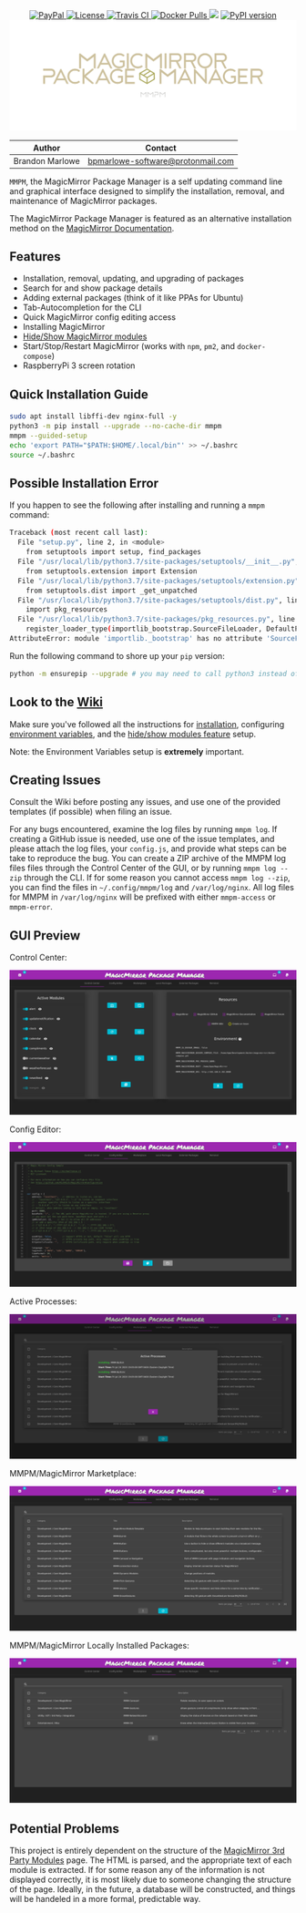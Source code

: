 <p align="center">
  <!-- badges start -->
  <a href="https://www.paypal.com/cgi-bin/webscr?cmd=_donations&business=L2ML7F8DTMAT2&currency_code=USD&source=ur" target="_blank">
    <img src="https://img.shields.io/badge/Donate-PayPal-green.svg" alt="PayPal">
  </a>
  <a href="http://choosealicense.com/licenses/mit" target="_blank">
    <img src="https://img.shields.io/badge/license-MIT-blue.svg" alt="License">
  </a>
  <a href="https://github.com/Bee-Mar/mmpm/actions" target="_blank">
    <img src="https://github.com/bee-mar/mmpm/actions/workflows/build.yml/badge.svg?master" alt="Travis CI">
  </a>
  <a href="https://hub.docker.com/r/karsten13/mmpm" target="_blank">
    <img src="https://img.shields.io/docker/pulls/karsten13/mmpm.svg" alt="Docker Pulls">
  </a>
  <img src="https://static.pepy.tech/personalized-badge/mmpm?period=total&units=abbreviation&left_color=grey&right_color=blue&left_text=Downloads">
  <a href="https://pypi.org/project/mmpm" target="_blank">
    <img src="https://img.shields.io/pypi/v/mmpm.svg" alt="PyPI version">
  </a>
  <!-- badges end -->

  <!-- main title/logo -->
  <a href="https://www.paypal.com/cgi-bin/webscr?cmd=_donations&business=L2ML7F8DTMAT2&currency_code=USD&source=ur" target="_blank">
    <img src="assets/MagicMirrorPackageManager.svg" alt="MagicMirror Package Manager">
  </a>
</p>

| Author          | Contact                           |
| --------------- | --------------------------------- |
| Brandon Marlowe | bpmarlowe-software@protonmail.com |

`MMPM`, the MagicMirror Package Manager is a self updating command line and graphical interface designed to simplify the installation, removal, and maintenance of MagicMirror packages.

The MagicMirror Package Manager is featured as an alternative installation method on the [MagicMirror Documentation](https://docs.magicmirror.builders/getting-started/installation.html#alternative-installation-methods).

## Features

- Installation, removal, updating, and upgrading of packages
- Search for and show package details
- Adding external packages (think of it like PPAs for Ubuntu)
- Tab-Autocompletion for the CLI
- Quick MagicMirror config editing access
- Installing MagicMirror
- [Hide/Show MagicMirror modules](https://github.com/Bee-Mar/mmpm/wiki/Status,-Hide,-Show-MagicMirror-Modules)
- Start/Stop/Restart MagicMirror (works with `npm`, `pm2`, and `docker-compose`)
- RaspberryPi 3 screen rotation

## Quick Installation Guide

```sh
sudo apt install libffi-dev nginx-full -y
python3 -m pip install --upgrade --no-cache-dir mmpm
mmpm --guided-setup
echo 'export PATH="$PATH:$HOME/.local/bin"' >> ~/.bashrc
source ~/.bashrc
```

## Possible Installation Error

If you happen to see the following after installing and running a `mmpm` command:

```sh
Traceback (most recent call last):
  File "setup.py", line 2, in <module>
    from setuptools import setup, find_packages
  File "/usr/local/lib/python3.7/site-packages/setuptools/__init__.py", line 12, in <module>
    from setuptools.extension import Extension
  File "/usr/local/lib/python3.7/site-packages/setuptools/extension.py", line 7, in <module>
    from setuptools.dist import _get_unpatched
  File "/usr/local/lib/python3.7/site-packages/setuptools/dist.py", line 16, in <module>
    import pkg_resources
  File "/usr/local/lib/python3.7/site-packages/pkg_resources.py", line 1479, in <module>
    register_loader_type(importlib_bootstrap.SourceFileLoader, DefaultProvider)
AttributeError: module 'importlib._bootstrap' has no attribute 'SourceFileLoader'
```

Run the following command to shore up your `pip` version:

```sh
python -m ensurepip --upgrade # you may need to call python3 instead of python
```

## Look to the [Wiki](https://github.com/Bee-Mar/mmpm/wiki)

Make sure you've followed all the instructions for [installation](https://github.com/Bee-Mar/mmpm/wiki/MMPM-Installation), configuring [environment variables](https://github.com/Bee-Mar/mmpm/wiki/MMPM-Environment-Variables), and the [hide/show modules feature](https://github.com/Bee-Mar/mmpm/wiki/Status,-Hide,-Show-MagicMirror-Modules) setup.

Note: the Environment Variables setup is **extremely** important.

## Creating Issues

Consult the Wiki before posting any issues, and use one of the provided templates (if possible) when filing an issue.

For any bugs encountered, examine the log files by running `mmpm log`. If creating a GitHub issue is
needed, use one of the issue templates, and please attach the log files, your `config.js`, and
provide what steps can be take to reproduce the bug. You can create a ZIP archive of the MMPM log
files files through the Control Center of the GUI, or by running `mmpm log --zip` through the CLI. If for some reason you cannot access `mmpm log --zip`, you can find the files in `~/.config/mmpm/log` and `/var/log/nginx`. All log files for MMPM in `/var/log/nginx` will be prefixed with either `mmpm-access` or `mmpm-error`.

## GUI Preview

Control Center:

![GUI Control Center](assets/Control-Center.png)

Config Editor:

![GUI Config Editor](assets/Config-Editor.png)

Active Processes:

![GUI Active Processes](assets/Active-Processes.png)

MMPM/MagicMirror Marketplace:

![GUI MarketPlace](assets/MarketPlace.png)

MMPM/MagicMirror Locally Installed Packages:

![GUI LocalPackages](assets/Local-Packages.png)

## Potential Problems

This project is entirely dependent on the structure of the [MagicMirror 3rd Party
Modules](https://github.com/MichMich/MagicMirror/wiki/3rd-Party-Modules) page. The HTML is parsed,
and the appropriate text of each module is extracted. If for some reason any of the information is
not displayed correctly, it is most likely due to someone changing the structure of the page.
Ideally, in the future, a database will be constructed, and things will be handeled in a more
formal, predictable way.
